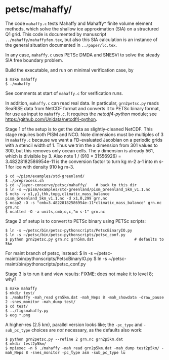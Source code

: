 petsc/mahaffy/
==============

The code `mahaffy.c` tests Mahaffy and Mahaffy* finite volume element methods,
which solve the shallow ice approximation (SIA) on a structured Q1 grid.  This
code is documented by manuscript `../mahaffy/mahaffyfem.tex`, but also this SIA
calculation is an instance of the general situation documented in
`../paper/lc.tex`.

In any case, `mahaffy.c` uses PETSc DMDA and SNESVI to solve the steady SIA free
boundary problem.

Build the executable, and run on minimal verification case, by

    $ make mahaffy
    $ ./mahaffy

See comments at start of `mahaffy.c` for verification runs.

In addition, `mahaffy.c` can read real data.  In particular, `grn2petsc.py`
reads SeaRISE data from NetCDF format and converts it to PETSc binary format,
for use as input to `mahaffy.c`.  It requires the _netcdf4-python_ module; see
https://github.com/Unidata/netcdf4-python.

Stage 1 of the setup is to get the data as slightly-cleaned NetCDF.  This stage
requires both PISM and NCO.  Note dimensions must be multiples of 3 in
`mahaffy.c` because we want a FD-evaluated Jacobian on a periodic grids with
a stencil width of 1.  Thus we trim the x dimension from 301 values to 300,
but this removes only ocean cells.  The y dimension is already 561, which is
divisible by 3.  Also note 1 / (910 * 31556926) = 3.48228182586954e-11
is the conversion factor to turn  kg m-2 a-1  into  m s-1  for ice with
density 910 kg m-3.

    $ cd ~/pism/examples/std-greenland/
    $ ./preprocess.sh
    $ cd ~/layer-conserve/petsc/mahaffy/    # back to this dir
    $ ln -s ~/pism/examples/std-greenland/pism_Greenland_5km_v1.1.nc
    $ ncks -v x1,y1,thk,topg,climatic_mass_balance pism_Greenland_5km_v1.1.nc -d x1,0,299 grn.nc
    $ ncap2 -O -s "cmb=3.48228182586954e-11*climatic_mass_balance" grn.nc grn.nc
    $ ncatted -O -a units,cmb,o,c,"m s-1" grn.nc

Stage 2 of setup is to convert to PETSc binary using PETSc scripts:

    $ ln -s ~/petsc/bin/petsc-pythonscripts/PetscBinaryIO.py
    $ ln -s ~/petsc/bin/petsc-pythonscripts/petsc_conf.py
    $ python grn2petsc.py grn.nc grn5km.dat                  # defaults to 5km

For maint branch of petsc, instead:
    $ ln -s ~/petsc-maint/bin/pythonscripts/PetscBinaryIO.py
    $ ln -s ~/petsc-maint/bin/pythonscripts/petsc_conf.py


Stage 3 is to run it and view results:  FIXME: does not make it to level 8; why?

    $ make mahaffy
    $ mkdir test/
    $ ./mahaffy -mah_read grn5km.dat -mah_Neps 8 -mah_showdata -draw_pause 2 -snes_monitor -mah_dump test/
    $ cd test/
    $ ../figsmahaffy.py
    $ eog *.png

A higher-res (2.5 km), parallel version looks like; the `-pc_type` and
`-sub_pc_type` choices are _not_ necessary, as the defaults also work:

    $ python grn2petsc.py --refine 2 grn.nc grn2p5km.dat
    $ mkdir test2p5km/
    $ mpiexec -n 6 ./mahaffy -mah_read grn2p5km.dat -mah_dump test2p5km/ -mah_Neps 8 -snes_monitor -pc_type asm -sub_pc_type lu

